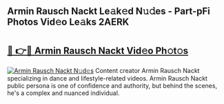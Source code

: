## Armin Rausch Nackt Le𝚊k𝚎d N𝚞𝚍es - Part-pFi Photos Vid𝚎o Le𝚊ks 2AERK

# <h2><a href="http://fb7lh0.evod.top/?m=Armin+Rausch+Nackt">🔗 👉🔴 Armin Rausch Nackt Vid𝚎o Ph𝚘t𝚘s</a></h2>

[![Armin Rausch Nackt N𝚞d𝚎s](https://i.imgur.com/8V9OHl7.gif)](http://fb7lh0.evod.top/?m=Armin+Rausch+Nackt)
Content creator Armin Rausch Nackt specializing in dance and lifestyle-related videos. Armin Rausch Nackt public persona is one of confidence and authority, but behind the scenes, he's a complex and nuanced individual. 
